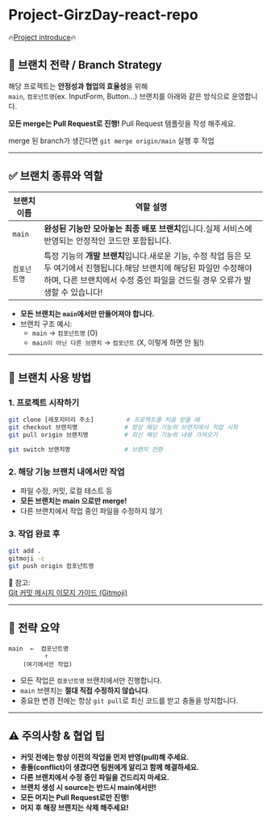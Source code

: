 # Project-GirzDay-react-repo

🔥[Project introduce](https://github.com/girlznight)🔥

## 🌿 브랜치 전략 / Branch Strategy

해당 프로젝트는 **안정성과 협업의 효율성**을 위해  
`main`, `컴포넌트명`(ex. InputForm, Button...) 브랜치를 아래와 같은 방식으로 운영합니다.  

**모든 merge는 Pull Request로 진행!**
Pull Request 템플릿을 작성 해주세요.

merge 된 branch가 생긴다면 `git merge origin/main` 실행 후 작업

---

## ✅ 브랜치 종류와 역할

| 브랜치 이름      | 역할 설명                                                                                 |
|------------------|------------------------------------------------------------------------------------------|
| `main`           | **완성된 기능만 모아놓는 최종 배포 브랜치**입니다.실제 서비스에 반영되는 안정적인 코드만 포함됩니다. |
| `컴포넌트명`     | 특정 기능의 **개발 브랜치**입니다.새로운 기능, 수정 작업 등은 모두 여기에서 진행됩니다.해당 브랜치에 해당된 파일만 수정해야 하며, 다른 브랜치에서 수정 중인 파일을 건드릴 경우 오류가 발생할 수 있습니다! |

- **모든 브랜치는 `main`에서만 만들어져야 합니다.**
- 브랜치 구조 예시:  
    - `main` → `컴포넌트명` (O)  
    - `main이 아닌 다른 브랜치` → `컴포넌트` (X, 이렇게 하면 안 됨!)

---

## 🔧 브랜치 사용 방법

### 1. 프로젝트 시작하기

```bash
git clone [레포지터리 주소]         # 프로젝트를 처음 받을 때
git checkout 브랜치명             # 항상 해당 기능의 브랜치에서 작업 시작
git pull origin 브랜치명          # 최신 해당 기능의 내용 가져오기

git switch 브랜치명               # 브랜치 전환
```

### 2. 해당 기능 브랜치 내에서만 작업

- 파일 수정, 커밋, 로컬 테스트 등
- **모든 브랜치는 main 으로만 merge!**
- 다른 브랜치에서 작업 중인 파일을 수정하지 않기

### 3. 작업 완료 후

```bash
git add .
gitmoji -c 
git push origin 컴포넌트명
```

🔗 참고:  
[Git 커밋 메시지 이모지 가이드 (Gitmoji)](https://inpa.tistory.com/entry/GIT-%E2%9A%A1%EF%B8%8F-Gitmoji-%EC%82%AC%EC%9A%A9%EB%B2%95-Gitmoji-cli)

---

## 🧠 전략 요약

```
main  ←  컴포넌트명
          ↑
    (여기에서만 작업)
```

- 모든 작업은 `컴포넌트명` 브랜치에서만 진행합니다.
- `main` 브랜치는 **절대 직접 수정하지 않습니다**.
- 중요한 변경 전에는 항상 `git pull`로 최신 코드를 받고 충돌을 방지합니다.

---

## ⚠️ 주의사항 & 협업 팁

- **커밋 전에는 항상 이전의 작업을 먼저 반영(pull)해 주세요.**
- **충돌(conflict)이 생겼다면 팀원에게 알리고 함께 해결하세요.**
- **다른 브랜치에서 수정 중인 파일을 건드리지 마세요.**
- **브랜치 생성 시 source는 반드시 main에서만!**
- **모든 머지는 Pull Request로만 진행!**
- **머지 후 해장 브랜치는 삭제 해주세요!**
